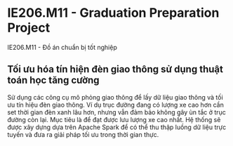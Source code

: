 # IE206.M11 - Graduation Preparation Project



IE206.M11 - Đồ án chuẩn bị tốt nghiệp

## Tối ưu hóa tín hiện đèn giao thông sử dụng thuật toán học tăng cường

Sử dụng các công cụ mô phỏng giao thông để lấy dữ liệu giao thông và tối ưu tín hiệu đèn giao thông. Ví dụ trục đường đang có lượng xe cao hơn cần set thời gian đèn xanh lâu hơn, nhưng vẫn đảm bảo không gây ùn tắc ở trục đường còn lại. Mục tiêu là để đạt được lưu lượng xe cao nhất. Hệ thống sẽ được xây dựng dựa trên Apache Spark để có thể thu thập luồng dữ liệu trực tuyến và đưa ra giải pháp tối ưu trong thời gian thực. 
